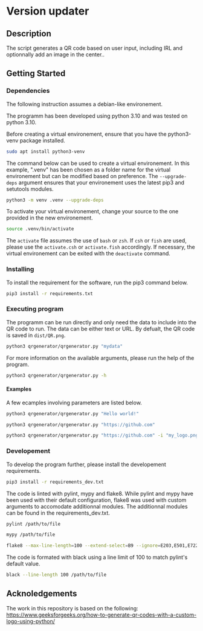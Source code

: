 # Version updater

## Description

The script generates a QR code based on user input, including IRL and optionnally add an image in the center..

## Getting Started

### Dependencies

The following instruction assumes a debian-like environement.

The programm has been developed using python 3.10 and was tested on python 3.10.

Before creating a virtual environement, ensure that you have the python3-venv package installed.

```bash
sudo apt install python3-venv
```

The command below can be used to create a virtual environement. In this example, ".venv" has been chosen as a folder name for the virtual environement but can be modified based on preference. The ```--upgrade-deps``` argument ensures that your environement uses the latest pip3 and setutools modules.

```bash
python3 -m venv .venv --upgrade-deps
```

To activate your virtual environement, change your source to the one provided in the new environement.

```bash
source .venv/bin/activate
```

The ```activate``` file assumes the use of ```bash``` or ```zsh```. If ```csh``` or ```fish``` are used, please use the ```activate.csh``` or ```activate.fish``` accordingly.
If necessary, the virtual environement can be exited with the ```deactivate``` command.

### Installing

To install the requirement for the software, run the pip3 command below.

```bash
pip3 install -r requirements.txt
```

### Executing program

The programm can be run directly and only need the data to include into the QR code to run. The data can be either text or URL. By defualt, the QR code is saved in ```dist/QR.png```.

```bash
python3 qrgenerator/qrgenerator.py "mydata"
```

For more information on the available arguments, please run the help of the program.

```bash
python3 qrgenerator/qrgenerator.py -h
```

#### Examples

A few ecamples involving parameters are listed below.

```bash
python3 qrgenerator/qrgenerator.py "Hello world!"

python3 qrgenerator/qrgenerator.py "https://github.com"

python3 qrgenerator/qrgenerator.py "https://github.com" -i "my_logo.png" -o "/path/to/output"
```

### Developement

To develop the program further, please install the developement requirements.

```bash
pip3 install -r requirements_dev.txt
```

The code is linted with pylint, mypy and flake8. While pylint and mypy have been used with their default configuration, flake8 was used with custom arguments to accomodate  additionnal modules. The additionnal modules can be found in the requirements_dev.txt.

```bash
pylint /path/to/file

mypy /path/to/file

flake8 --max-line-length=100 --extend-select=B9 --ignore=E203,E501,E722,W503 /path/to/file
```

The code is formated with black using a line limit of 100 to match pylint's default value.

```bash
black --line-length 100 /path/to/file
```

## Acknoledgements

The work in this repository is based on the following: <https://www.geeksforgeeks.org/how-to-generate-qr-codes-with-a-custom-logo-using-python/>
